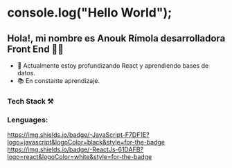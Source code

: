 # console.log("Hello World");

## Hola!, mi nombre es Anouk Rímola desarrolladora Front End 👩‍💻

* 🌱 Actualmente estoy profundizando React y aprendiendo bases de datos.
* 📚 En constante aprendizaje.


### Tech Stack ⚒️

### Lenguages:
https://img.shields.io/badge/-JavaScript-F7DF1E?logo=javascript&logoColor=black&style=for-the-badge 
https://img.shields.io/badge/-ReactJs-61DAFB?logo=react&logoColor=white&style=for-the-badge



